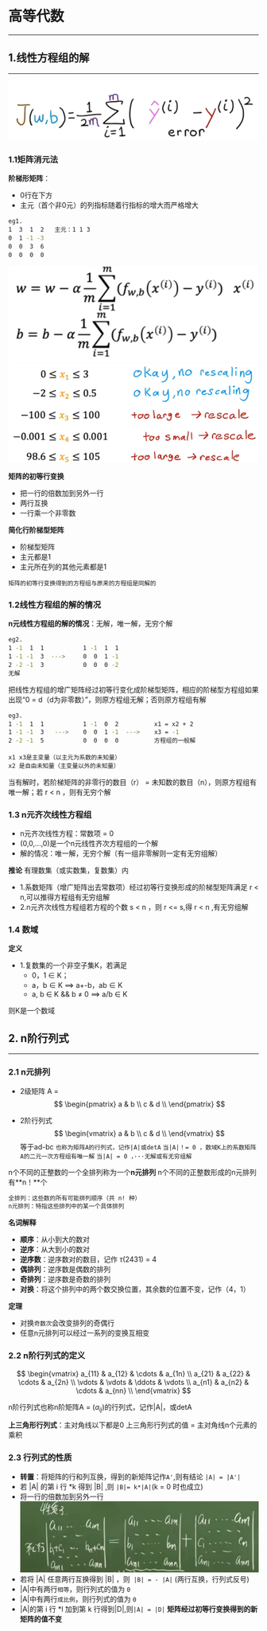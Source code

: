 # 高等代数
---

## 1.线性方程组的解
---
![alt text](image.png)

### 1.1矩阵消元法
**阶梯形矩阵**：
- 0行在下方
- 主元（首个非0元）的列指标随着行指标的增大而严格增大
```bash 
eg1.
1  3  1  2   主元：1 1 3
0  1 -1 -3
0  0  3  6
0  0  0  0
```
![alt text](image-1.png)
![alt text](image-2.png)

**矩阵的初等行变换**
- 把一行的倍数加到另外一行
- 两行互换
- 一行乘一个非零数

**简化行阶梯型矩阵**
- 阶梯型矩阵
- 主元都是1
- 主元所在列的其他元素都是1

`矩阵的初等行变换得到的方程组与原来的方程组是同解的`

### 1.2线性方程组的解的情况

**n元线性方程组的解的情况**：无解，唯一解，无穷个解

```bash
eg2.
1 -1  1  1           1 -1  1  1
1 -1 -1  3  --->     0  0  1 -1
2 -2 -1  3           0  0  0 -2
无解
```

把线性方程组的增广矩阵经过初等行变化成阶梯型矩阵，相应的阶梯型方程组如果出现“0 = d（d为非零数）”，则原方程组无解；否则原方程组有解

```bash
eg3.
1 -1  1  1           1 -1  0  2          x1 = x2 + 2
1 -1 -1  3   --->    0  0  1 -1  --->    x3 = -1
2 -2 -1  5           0  0  0  0          方程组的一般解

x1 x3是主变量（以主元为系数的未知量）
x2 是自由未知量（主变量以外的未知量）
```
当有解时，若阶梯矩阵的非零行的数目（r） = 未知数的数目（n），则原方程组有唯一解；若 r < n ，则有无穷个解

### 1.3 n元齐次线性方程组
- n元齐次线性方程：常数项 = 0
- (0,0,...,0)是一个n元线性齐次方程组的一个解
- 解的情况：唯一解，无穷个解（有一组非零解则一定有无穷组解）

**推论**
有理数集（或实数集，复数集）内
- 1.系数矩阵（增广矩阵出去常数项）经过初等行变换形成的阶梯型矩阵满足 r < n,可以推得方程组有无穷组解
- 2.n元齐次线性方程组若方程的个数 s < n ，则 r <= s,得 r < n ,有无穷组解

### 1.4 数域
**定义**
- 1.复数集的一个非空子集K，若满足
  - 0，1 $\in$ K；
  - a，b $\in$ K ==> a+-b，ab $\in$ K
  - a, b $\in$ K && b  $\neq$ 0 ==> a/b $\in$ K

则K是一个数域
  
## 2. n阶行列式
---
### 2.1 n元排列

- 2级矩阵 A =                    
$$
\begin{pmatrix}
a & b \\
c & d \\
\end{pmatrix}
$$

- 2阶行列式
$$
\begin{vmatrix}
a & b \\                 
c & d \\
\end{vmatrix}
$$
等于ad-bc
`也称为矩阵A的行列式，记作|A|或detA`
`当|A|！= 0 ，数域K上的系数矩阵A的二元一次方程组有唯一解`
`当|A| = 0 ，···无解或有无穷组解`

n个不同的正整数的一个全排列称为一个**n元排列**
n个不同的正整数形成的n元排列有**n！**个
```bash
全排列：这些数的所有可能排列顺序（共 n! 种）
n元排列：特指这些排列中的某一个具体排列
```
**名词解释**
- **顺序**：从小到大的数对
- **逆序**：从大到小的数对
- **逆序数**：逆序数对的数目，记作 $\tau(2431)$ = 4
- **偶排列**：逆序数是偶数的排列
- **奇排列**：逆序数是奇数的排列
- **对换**：将这个排列中的两个数交换位置，其余数的位置不变，记作（4，1）

**定理**
- 对换`奇数次`会改变排列的奇偶行
- 任意n元排列可以经过一系列的变换互相变


### 2.2 n阶行列式的定义

$$
\begin{vmatrix}
a_{11} & a_{12} & \cdots & a_{1n} \\
a_{21} & a_{22} & \cdots & a_{2n} \\
\vdots & \vdots & \ddots & \vdots \\
a_{n1} & a_{n2} & \cdots & a_{nn} \\
\end{vmatrix}
$$

n阶行列式也称n阶矩阵A = ($a_{ij}$)的行列式，记作|A|，或detA

**上三角形行列式**：主对角线以下都是0
上三角形行列式的值 = 主对角线n个元素的乘积

### 2.3 行列式的性质

- **转置**：将矩阵的行和列互换，得到的新矩阵记作`A'`,则有结论 `|A| = |A'|`
- 若 |A| 的第 i 行 *k 得到 |B| ,则 `|B|= k*|A|`(k = 0 时也成立)
- 将一行的倍数加到另外一行
  ![alt text](image-3.png)
- 若将 |A| 任意两行互换得到 |B| ，则` |B| = - |A|` (两行互换，行列式反号)
- |A|中有两行`相等`，则行列式的值为 `0`
- |A|中有两行`成比例`，则行列式的值为 `0`
- |A|的第 i 行 *l 加到第 k 行得到|D|,则`|A| = |D|` 
**矩阵经过初等行变换得到的新矩阵的值不变**









